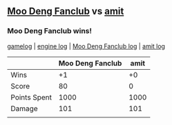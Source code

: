 ## [Moo Deng Fanclub](<../../Moo Deng Fanclub/README.md>) vs [amit](<../../amit/README.md>)
### Moo Deng Fanclub wins!

[gamelog](<gamelog.json>) | [engine log](<engine>) | [Moo Deng Fanclub log](<Moo Deng Fanclub>) | [amit log](<amit>)

|              | Moo Deng Fanclub | amit |
| ------------ | ---------------- | ---- |
| Wins         |               +1 |   +0 |
| Score        |               80 |    0 |
| Points Spent |             1000 | 1000 |
| Damage       |              101 |  101 |
|              |                  |      |
